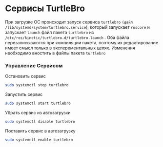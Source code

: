 # Сервисы TurtleBro

При загрузке ОС происходит запуск сервиса `turtlebro` `(файл /lib/systemd/system/turtlebro.service`\), который запускает `roscore` и запускает `launch` файл пакета `turtlebro` из `/etc/ros/kinetic/turtlebro.d/turtlebro.launch` . Оба файла перезаписываются при компиляции пакета, поэтому их редактирование имеет смысл только в эксперементальных целях. Изменения необходимо вностить в файлы пакета `turtlebro`

### Управление Сервисом

Остановить сервис

```bash
sudo systemctl stop turtlebro
```

Запустить сервис

```bash
sudo systemctl start turtlebro
```

Убрать сервис из автозагрузки

```bash
sudo systemctl disable turtlebro
```

Поставить сервис в автозагрузку

```bash
sudo systemctl enable turtlebro
```

